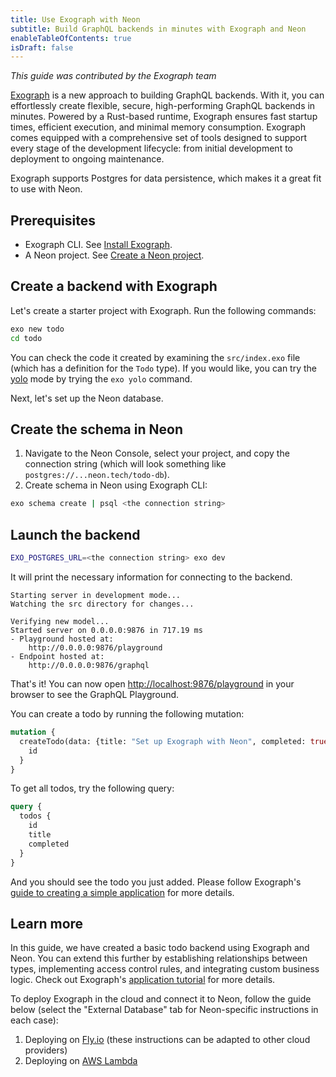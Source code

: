 ```yaml
---
title: Use Exograph with Neon
subtitle: Build GraphQL backends in minutes with Exograph and Neon
enableTableOfContents: true
isDraft: false
---
```


_This guide was contributed by the Exograph team_

[Exograph](https://exograph.dev) is a new approach to building GraphQL backends. With it, you can effortlessly create flexible, secure, high-performing GraphQL backends in minutes. Powered by a Rust-based runtime, Exograph ensures fast startup times, efficient execution, and minimal memory consumption. Exograph comes equipped with a comprehensive set of tools designed to support every stage of the development lifecycle: from initial development to deployment to ongoing maintenance.

Exograph supports Postgres for data persistence, which makes it a great fit to use with Neon.

## Prerequisites

- Exograph CLI. See [Install Exograph](https://exograph.dev/docs/getting-started).
- A Neon project. See [Create a Neon project](/docs/manage/projects#create-a-project).

## Create a backend with Exograph

Let's create a starter project with Exograph. Run the following commands:

```bash
exo new todo
cd todo
```

You can check the code it created by examining the `src/index.exo` file (which has a definition for the `Todo` type). If you would like, you can try the [yolo](https://exograph.dev/docs/cli-reference/development/yolo) mode by trying the `exo yolo` command.

Next, let's set up the Neon database.

## Create the schema in Neon
1. Navigate to the Neon Console, select your project, and copy the connection string (which will look something like `postgres://...neon.tech/todo-db`).
2. Create schema in Neon using Exograph CLI:

```bash
exo schema create | psql <the connection string>
```

## Launch the backend

```bash
EXO_POSTGRES_URL=<the connection string> exo dev
```

It will print the necessary information for connecting to the backend.

```raw
Starting server in development mode...
Watching the src directory for changes...

Verifying new model...
Started server on 0.0.0.0:9876 in 717.19 ms
- Playground hosted at:
	http://0.0.0.0:9876/playground
- Endpoint hosted at:
	http://0.0.0.0:9876/graphql
```

That's it! You can now open [http://localhost:9876/playground](http://localhost:9876/playground) in your browser to see the GraphQL Playground.

You can create a todo by running the following mutation:

```graphql
mutation {
  createTodo(data: {title: "Set up Exograph with Neon", completed: true}) {
    id
  }
}
```

To get all todos, try the following query:

```graphql
query {
  todos {
    id
    title
    completed
  }
}
```

And you should see the todo you just added. Please follow Exograph's [guide to creating a simple application](https://exograph.dev/docs/getting-started#creating-a-simple-application) for more details.

## Learn more

In this guide, we have created a basic todo backend using Exograph and Neon. You can extend this further by establishing relationships between types, implementing access control rules, and integrating custom business logic. Check out Exograph's [application tutorial](https://exograph.dev/docs/application-tutorial/) for more details.

To deploy Exograph in the cloud and connect it to Neon, follow the guide below (select the "External Database" tab for Neon-specific instructions in each case):
1. Deploying on [Fly.io](https://exograph.dev/docs/deployment/cloud-deployment) (these instructions can be adapted to other cloud providers)
2. Deploying on [AWS Lambda](https://exograph.dev/docs/deployment/aws-lambda-deployment)
